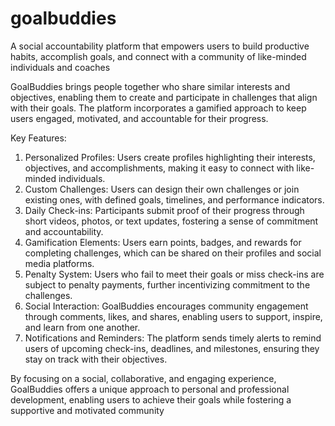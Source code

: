 # goalbuddies
A social accountability platform that empowers users to build productive habits, accomplish goals, and connect with a community of like-minded individuals and coaches

GoalBuddies brings people together who share similar interests and objectives, enabling them to create and participate in challenges that align with their goals. The platform incorporates a gamified approach to keep users engaged, motivated, and accountable for their progress.

Key Features:

1. Personalized Profiles: Users create profiles highlighting their interests, objectives, and accomplishments, making it easy to connect with like-minded individuals.
2. Custom Challenges: Users can design their own challenges or join existing ones, with defined goals, timelines, and performance indicators.
3. Daily Check-ins: Participants submit proof of their progress through short videos, photos, or text updates, fostering a sense of commitment and accountability.
4. Gamification Elements: Users earn points, badges, and rewards for completing challenges, which can be shared on their profiles and social media platforms.
5. Penalty System: Users who fail to meet their goals or miss check-ins are subject to penalty payments, further incentivizing commitment to the challenges.
6. Social Interaction: GoalBuddies encourages community engagement through comments, likes, and shares, enabling users to support, inspire, and learn from one another.
7. Notifications and Reminders: The platform sends timely alerts to remind users of upcoming check-ins, deadlines, and milestones, ensuring they stay on track with their objectives.

By focusing on a social, collaborative, and engaging experience, GoalBuddies offers a unique approach to personal and professional development, enabling users to achieve their goals while fostering a supportive and motivated community
